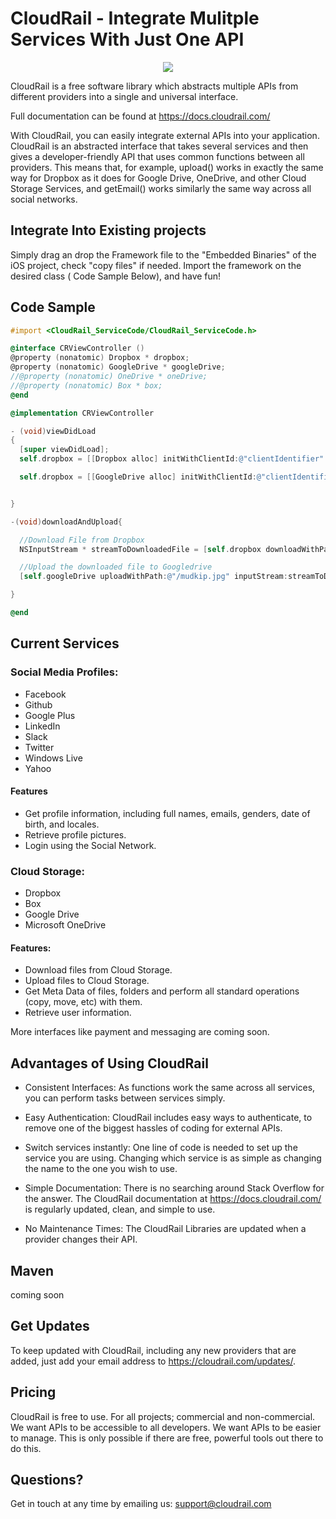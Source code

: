 # CloudRail - Integrate Mulitple Services With Just One API

<p align="center">
  <img src="http://cloudrail.com/wp-content/uploads/2016/05/cloudrail_SI_github.png"/>
</p>

CloudRail is a free software library which abstracts multiple APIs from different providers into a single and universal interface.

Full documentation can be found at https://docs.cloudrail.com/

With CloudRail, you can easily integrate external APIs into your application. CloudRail is an abstracted interface that takes several services and then gives a developer-friendly API that uses common functions between all providers. This means that, for example, upload() works in exactly the same way for Dropbox as it does for Google Drive, OneDrive, and other Cloud Storage Services, and getEmail() works similarly the same way across all social networks.

## Integrate Into Existing projects

Simply drag an drop the Framework file to the "Embedded Binaries" of the iOS project, check "copy files" if needed. Import the framework on the desired class ( Code Sample Below), and have fun!

## Code Sample
```` objective-c
#import <CloudRail_ServiceCode/CloudRail_ServiceCode.h>

@interface CRViewController ()
@property (nonatomic) Dropbox * dropbox;
@property (nonatomic) GoogleDrive * googleDrive;
//@property (nonatomic) OneDrive * oneDrive;
//@property (nonatomic) Box * box;
@end

@implementation CRViewController

- (void)viewDidLoad
{
  [super viewDidLoad];
  self.dropbox = [[Dropbox alloc] initWithClientId:@"clientIdentifier" clientSecret:@"clientSecret"];

  self.dropbox = [[GoogleDrive alloc] initWithClientId:@"clientIdentifier" clientSecret:@"clientSecret"];


}

-(void)downloadAndUpload{

  //Download File from Dropbox
  NSInputStream * streamToDownloadedFile = [self.dropbox downloadWithPath:@"/mudkip.jpg"];

  //Upload the downloaded file to Googledrive
  [self.googleDrive uploadWithPath:@"/mudkip.jpg" inputStream:streamToDownloadedFile size:size];

}

@end
````

## Current Services

### Social Media Profiles:

* Facebook
* Github
* Google Plus
* LinkedIn
* Slack
* Twitter
* Windows Live
* Yahoo

#### Features

* Get profile information, including full names, emails, genders, date of birth, and locales.
* Retrieve profile pictures.
* Login using the Social Network.

### Cloud Storage:

* Dropbox
* Box
* Google Drive
* Microsoft OneDrive

#### Features:

* Download files from Cloud Storage.
* Upload files to Cloud Storage.
* Get Meta Data of files, folders and perform all standard operations (copy, move, etc) with them.
* Retrieve user information.

More interfaces like payment and messaging are coming soon.

## Advantages of Using CloudRail

* Consistent Interfaces: As functions work the same across all services, you can perform tasks between services simply.

* Easy Authentication: CloudRail includes easy ways to authenticate, to remove one of the biggest hassles of coding for external APIs.

* Switch services instantly: One line of code is needed to set up the service you are using. Changing which service is as simple as changing the name to the one you wish to use.

* Simple Documentation: There is no searching around Stack Overflow for the answer. The CloudRail documentation at https://docs.cloudrail.com/ is regularly updated, clean, and simple to use.

* No Maintenance Times: The CloudRail Libraries are updated when a provider changes their API.

## Maven
coming soon

## Get Updates

To keep updated with CloudRail, including any new providers that are added, just add your email address to https://cloudrail.com/updates/.

## Pricing

CloudRail is free to use. For all projects; commercial and non-commercial. We want APIs to be accessible to all developers. We want APIs to be easier to manage. This is only possible if there are free, powerful tools out there to do this.

## Questions?

Get in touch at any time by emailing us: support@cloudrail.com
